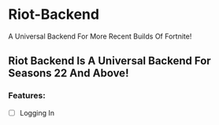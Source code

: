 # Riot-Backend
A Universal Backend For More Recent Builds Of Fortnite!

## Riot Backend Is A Universal Backend For Seasons 22 And Above!
### Features:
- [ ] Logging In